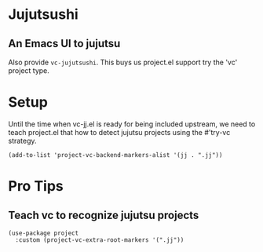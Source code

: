 # Jujutsushi
## An Emacs UI to jujutsu

Also provide `vc-jujutsushi`. This buys us project.el support try the 'vc'
project type.

# Setup

Until the time when vc-jj.el is ready for being included upstream, we need to
teach project.el that how to detect jujutsu projects using the #'try-vc
strategy.

```elisp
(add-to-list 'project-vc-backend-markers-alist '(jj . ".jj"))
```

# Pro Tips

## Teach vc to recognize jujutsu projects

```elisp
(use-package project
  :custom (project-vc-extra-root-markers '(".jj"))
```

